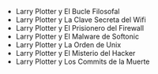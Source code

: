 * Larry Plotter y El Bucle Filosofal
* Larry Plotter y La Clave Secreta del Wifi
* Larry Plotter y El Prisionero del Firewall
* Larry Plotter y El Malware de Softonic
* Larry Plotter y La Orden de Unix
* Larry Plotter y El Misterio del Hacker
* Larry Plotter y Los Commits de la Muerte
